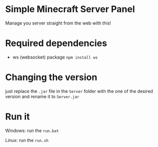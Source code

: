 # Simple Minecraft Server Panel
 Manage you server straight from the web with this!
# Required dependencies
 - ws (websocket) package `npm install ws`
# Changing the version
 just replace the `.jar` file in the `Server` folder with the one of the desired version and rename it to `Server.jar`
# Run it
 Windows: run the `run.bat`

 Linux: run the `run.sh`